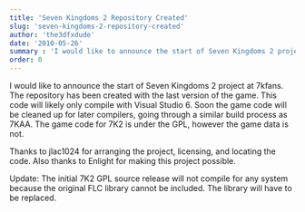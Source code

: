 ```yaml
---
title: 'Seven Kingdoms 2 Repository Created'
slug: 'seven-kingdoms-2-repository-created'
author: 'the3dfxdude'
date: '2010-05-26'
summary : 'I would like to announce the start of Seven Kingdoms 2 project at 7kfans'
order: 0
---
```


I would like to announce the start of Seven Kingdoms 2 project at 7kfans. The repository has been created with the last version of the game. This code will likely only compile with Visual Studio 6. Soon the game code will be cleaned up for later compilers, going through a similar build process as 7KAA.  The game code for 7K2 is under the GPL, however the game data is not.

Thanks to jlac1024 for arranging the project, licensing, and locating the code. Also thanks to Enlight for making this project possible.

Update: The initial 7K2 GPL source release will not compile for any system because the original FLC library cannot be included. The library will have to be replaced.
